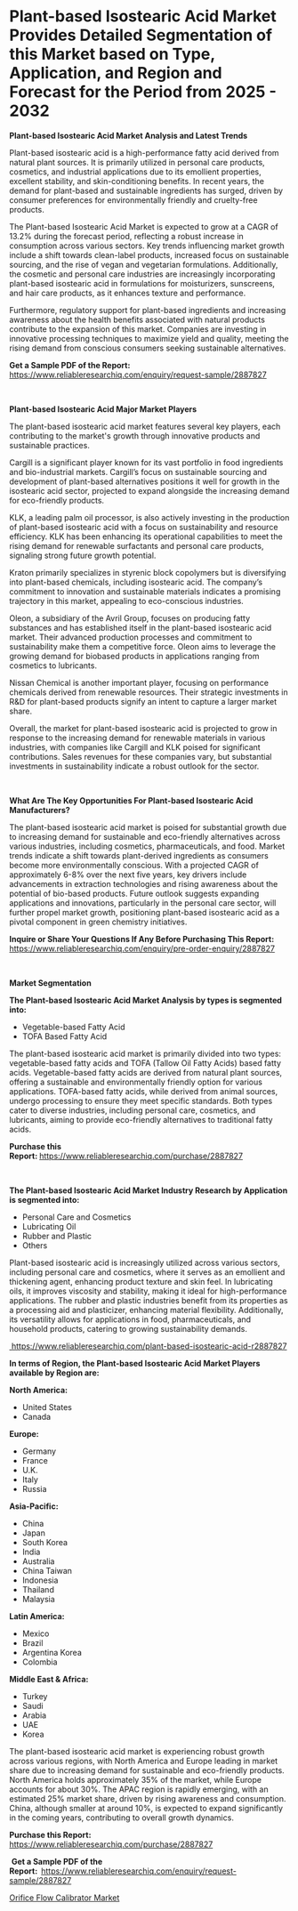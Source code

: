 <p><h1>Plant-based Isostearic Acid Market Provides Detailed Segmentation of this Market based on Type, Application, and Region and Forecast for the Period from 2025 - 2032</h1></p><p><strong>Plant-based Isostearic Acid Market Analysis and Latest Trends</strong></p>
<p><p>Plant-based isostearic acid is a high-performance fatty acid derived from natural plant sources. It is primarily utilized in personal care products, cosmetics, and industrial applications due to its emollient properties, excellent stability, and skin-conditioning benefits. In recent years, the demand for plant-based and sustainable ingredients has surged, driven by consumer preferences for environmentally friendly and cruelty-free products.</p><p>The Plant-based Isostearic Acid Market is expected to grow at a CAGR of 13.2% during the forecast period, reflecting a robust increase in consumption across various sectors. Key trends influencing market growth include a shift towards clean-label products, increased focus on sustainable sourcing, and the rise of vegan and vegetarian formulations. Additionally, the cosmetic and personal care industries are increasingly incorporating plant-based isostearic acid in formulations for moisturizers, sunscreens, and hair care products, as it enhances texture and performance.</p><p>Furthermore, regulatory support for plant-based ingredients and increasing awareness about the health benefits associated with natural products contribute to the expansion of this market. Companies are investing in innovative processing techniques to maximize yield and quality, meeting the rising demand from conscious consumers seeking sustainable alternatives.</p></p>
<p><strong>Get a Sample PDF of the Report:&nbsp;</strong> <a href="https://www.reliableresearchiq.com/enquiry/request-sample/2887827?utm_campaign=3109&utm_medium=2&utm_source=Github&utm_content=ia&utm_term=14032025&utm_id=plant-based-isostearic-acid">https://www.reliableresearchiq.com/enquiry/request-sample/2887827</a></p>
<p>&nbsp;</p>
<p><strong>Plant-based Isostearic Acid Major Market Players</strong></p>
<p><p>The plant-based isostearic acid market features several key players, each contributing to the market's growth through innovative products and sustainable practices. </p><p>Cargill is a significant player known for its vast portfolio in food ingredients and bio-industrial markets. Cargill’s focus on sustainable sourcing and development of plant-based alternatives positions it well for growth in the isostearic acid sector, projected to expand alongside the increasing demand for eco-friendly products.</p><p>KLK, a leading palm oil processor, is also actively investing in the production of plant-based isostearic acid with a focus on sustainability and resource efficiency. KLK has been enhancing its operational capabilities to meet the rising demand for renewable surfactants and personal care products, signaling strong future growth potential.</p><p>Kraton primarily specializes in styrenic block copolymers but is diversifying into plant-based chemicals, including isostearic acid. The company’s commitment to innovation and sustainable materials indicates a promising trajectory in this market, appealing to eco-conscious industries.</p><p>Oleon, a subsidiary of the Avril Group, focuses on producing fatty substances and has established itself in the plant-based isostearic acid market. Their advanced production processes and commitment to sustainability make them a competitive force. Oleon aims to leverage the growing demand for biobased products in applications ranging from cosmetics to lubricants.</p><p>Nissan Chemical is another important player, focusing on performance chemicals derived from renewable resources. Their strategic investments in R&D for plant-based products signify an intent to capture a larger market share.</p><p>Overall, the market for plant-based isostearic acid is projected to grow in response to the increasing demand for renewable materials in various industries, with companies like Cargill and KLK poised for significant contributions. Sales revenues for these companies vary, but substantial investments in sustainability indicate a robust outlook for the sector.</p></p>
<p>&nbsp;</p>
<p><strong>What Are The Key Opportunities For Plant-based Isostearic Acid Manufacturers?</strong></p>
<p><p>The plant-based isostearic acid market is poised for substantial growth due to increasing demand for sustainable and eco-friendly alternatives across various industries, including cosmetics, pharmaceuticals, and food. Market trends indicate a shift towards plant-derived ingredients as consumers become more environmentally conscious. With a projected CAGR of approximately 6-8% over the next five years, key drivers include advancements in extraction technologies and rising awareness about the potential of bio-based products. Future outlook suggests expanding applications and innovations, particularly in the personal care sector, will further propel market growth, positioning plant-based isostearic acid as a pivotal component in green chemistry initiatives.</p></p>
<p><strong>Inquire or Share Your Questions If Any Before Purchasing This Report:</strong> <a href="https://www.reliableresearchiq.com/enquiry/pre-order-enquiry/2887827?utm_campaign=3109&utm_medium=2&utm_source=Github&utm_content=ia&utm_term=14032025&utm_id=plant-based-isostearic-acid">https://www.reliableresearchiq.com/enquiry/pre-order-enquiry/2887827</a></p>
<p>&nbsp;</p>
<p><strong>Market Segmentation</strong></p>
<p><strong>The Plant-based Isostearic Acid Market Analysis by types is segmented into:</strong></p>
<p><ul><li>Vegetable-based Fatty Acid</li><li>TOFA Based Fatty Acid</li></ul></p>
<p><p>The plant-based isostearic acid market is primarily divided into two types: vegetable-based fatty acids and TOFA (Tallow Oil Fatty Acids) based fatty acids. Vegetable-based fatty acids are derived from natural plant sources, offering a sustainable and environmentally friendly option for various applications. TOFA-based fatty acids, while derived from animal sources, undergo processing to ensure they meet specific standards. Both types cater to diverse industries, including personal care, cosmetics, and lubricants, aiming to provide eco-friendly alternatives to traditional fatty acids.</p></p>
<p><strong>Purchase this Report:&nbsp;</strong><a href="https://www.reliableresearchiq.com/purchase/2887827?utm_campaign=3109&utm_medium=2&utm_source=Github&utm_content=ia&utm_term=14032025&utm_id=plant-based-isostearic-acid">https://www.reliableresearchiq.com/purchase/2887827</a></p>
<p>&nbsp;</p>
<p><strong>The Plant-based Isostearic Acid Market Industry Research by Application is segmented into:</strong></p>
<p><ul><li>Personal Care and Cosmetics</li><li>Lubricating Oil</li><li>Rubber and Plastic</li><li>Others</li></ul></p>
<p><p>Plant-based isostearic acid is increasingly utilized across various sectors, including personal care and cosmetics, where it serves as an emollient and thickening agent, enhancing product texture and skin feel. In lubricating oils, it improves viscosity and stability, making it ideal for high-performance applications. The rubber and plastic industries benefit from its properties as a processing aid and plasticizer, enhancing material flexibility. Additionally, its versatility allows for applications in food, pharmaceuticals, and household products, catering to growing sustainability demands.</p></p>
<p><a href="https://www.reliableresearchiq.com/plant-based-isostearic-acid-r2887827?utm_campaign=3109&utm_medium=2&utm_source=Github&utm_content=ia&utm_term=14032025&utm_id=plant-based-isostearic-acid">&nbsp;https://www.reliableresearchiq.com/plant-based-isostearic-acid-r2887827</a></p>
<p><strong>In terms of Region, the Plant-based Isostearic Acid Market Players available by Region are:</strong></p>
<p>
    <p> <strong> North America: </strong>
        <ul>
            <li>United States</li>
            <li>Canada</li>
        </ul>
        </p> 
    <p> <strong> Europe: </strong>
        <ul>
            <li>Germany</li>
            <li>France</li>
            <li>U.K.</li>
            <li>Italy</li>
            <li>Russia</li>
        </ul>
        </p> 
    <p> <strong> Asia-Pacific: </strong>
        <ul>
            <li>China</li>
            <li>Japan</li>
            <li>South Korea</li>
            <li>India</li>
            <li>Australia</li>
            <li>China Taiwan</li>
            <li>Indonesia</li>
            <li>Thailand</li>
            <li>Malaysia</li>
        </ul>
        </p> 
    <p> <strong> Latin America: </strong>
        <ul>
            <li>Mexico</li>
            <li>Brazil</li>
            <li>Argentina Korea</li>
            <li>Colombia</li>
        </ul>
        </p> 
    <p> <strong> Middle East & Africa: </strong>
        <ul>
            <li>Turkey</li>
            <li>Saudi</li>
            <li>Arabia</li>
            <li>UAE</li>
            <li>Korea</li>
        </ul>
    </p>
    </p>
<p><p>The plant-based isostearic acid market is experiencing robust growth across various regions, with North America and Europe leading in market share due to increasing demand for sustainable and eco-friendly products. North America holds approximately 35% of the market, while Europe accounts for about 30%. The APAC region is rapidly emerging, with an estimated 25% market share, driven by rising awareness and consumption. China, although smaller at around 10%, is expected to expand significantly in the coming years, contributing to overall growth dynamics.</p></p>
<p><strong>Purchase this Report: </strong><a href="https://www.reliableresearchiq.com/purchase/2887827?utm_campaign=3109&utm_medium=2&utm_source=Github&utm_content=ia&utm_term=14032025&utm_id=plant-based-isostearic-acid">https://www.reliableresearchiq.com/purchase/2887827</a></p>
<p>&nbsp;<strong>Get a Sample PDF of the Report:&nbsp;&nbsp;</strong><a href="https://www.reliableresearchiq.com/enquiry/request-sample/2887827?utm_campaign=3109&utm_medium=2&utm_source=Github&utm_content=ia&utm_term=14032025&utm_id=plant-based-isostearic-acid">https://www.reliableresearchiq.com/enquiry/request-sample/2887827</a></p>
<p><strong></strong></p>
<p><p><a href="https://github.com/penecorodz74/Market-Research-Report-List-1/blob/main/orifice-flow-calibrator-market.md?utm_campaign=3109&utm_medium=2&utm_source=Github&utm_content=ia&utm_term=14032025&utm_id=plant-based-isostearic-acid">Orifice Flow Calibrator Market</a></p></p>